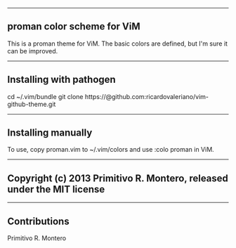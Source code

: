 ---------------------------
proman color scheme for ViM
---------------------------

This is a proman theme for ViM. The basic colors are defined, but I'm sure it can be improved.

---------------------------
Installing with pathogen
---------------------------

cd ~/.vim/bundle
git clone https://@github.com:ricardovaleriano/vim-github-theme.git

---------------------------
Installing manually
---------------------------

To use, copy proman.vim to ~/.vim/colors and use :colo proman in ViM.

---------------------------------------------------------------------------------
Copyright (c) 2013 Primitivo R. Montero, released under the MIT license
---------------------------------------------------------------------------------

---------------------------
Contributions
---------------------------
Primitivo R. Montero
